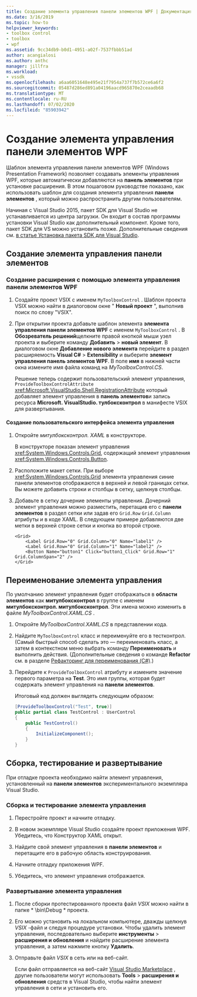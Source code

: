 ```yaml
---
title: Создание элемента управления панели элементов WPF | Документация Майкрософт
ms.date: 3/16/2019
ms.topic: how-to
helpviewer_keywords:
- toolbox control
- toolbox
- wpf
ms.assetid: 9cc34db9-b0d1-4951-a02f-7537fbbb51ad
author: acangialosi
ms.author: anthc
manager: jillfra
ms.workload:
- vssdk
ms.openlocfilehash: a6aa6051648e495e21f7954a737f7b572ce6a6f2
ms.sourcegitcommit: 05487d286ed891a04196aacd965870e2ceaadb68
ms.translationtype: MT
ms.contentlocale: ru-RU
ms.lasthandoff: 07/02/2020
ms.locfileid: "85903942"
---
```

# <a name="create-a-wpf-toolbox-control"></a>Создание элемента управления панели элементов WPF

Шаблон элемента управления панели элементов WPF (Windows Presentation Framework) позволяет создавать элементы управления WPF, которые автоматически добавляются на **панель элементов** при установке расширения. В этом пошаговом руководстве показано, как использовать шаблон для создания элемента управления **панели элементов** , который можно распространить другим пользователям.

Начиная с Visual Studio 2015, пакет SDK для Visual Studio не устанавливается из центра загрузки. Он входит в состав программы установки Visual Studio как дополнительный компонент. Кроме того, пакет SDK для VS можно установить позже. Дополнительные сведения см. [в статье Установка пакета SDK для Visual Studio](../extensibility/installing-the-visual-studio-sdk.md).

## <a name="create-the-toolbox-control"></a>Создание элемента управления панели элементов

### <a name="create-an-extension-with-a-wpf-toolbox-control"></a>Создание расширения с помощью элемента управления панели элементов WPF

1. Создайте проект VSIX с именем `MyToolboxControl` . Шаблон проекта VSIX можно найти в диалоговом окне " **Новый проект** ", выполнив поиск по слову "VSIX".

2. При открытии проекта добавьте шаблон элемента **элемента управления панели элементов WPF** с именем `MyToolboxControl` . В **Обозреватель решений**щелкните правой кнопкой мыши узел проекта и выберите команду **Добавить**  >  **новый элемент**. В диалоговом окне **Добавление нового элемента** перейдите в раздел расширяемость **Visual C#**  >  **Extensibility** и выберите **элемент управления панель элементов WPF**. В поле **имя** в нижней части окна измените имя файла команд на *MyToolboxControl.CS*.

    Решение теперь содержит пользовательский элемент управления, `ProvideToolboxControlAttribute` <xref:Microsoft.VisualStudio.Shell.RegistrationAttribute> который добавляет элемент управления в **панель элементов**и запись ресурса **Microsoft. VisualStudio. тулбоксконтрол** в манифесте VSIX для развертывания.

#### <a name="to-create-the-control-ui"></a>Создание пользовательского интерфейса элемента управления

1. Откройте *митулбоксконтрол. XAML* в конструкторе.

    В конструкторе показан элемент управления <xref:System.Windows.Controls.Grid>, содержащий элемент управления <xref:System.Windows.Controls.Button>.

2. Расположите макет сетки. При выборе <xref:System.Windows.Controls.Grid> элемента управления синие панели элементов отображаются в верхней и левой границах сетки. Вы можете добавить строки и столбцы в сетку, щелкнув столбцы.

3. Добавьте в сетку дочерние элементы управления. Дочерний элемент управления можно разместить, перетащив его с **панели элементов** в раздел сетки или задав его `Grid.Row` `Grid.Column` атрибуты и в коде XAML. В следующем примере добавляются две метки в верхней строке сетки и кнопка во второй строке.

    ```xaml
    <Grid>
        <Label Grid.Row="0" Grid.Column="0" Name="label1" />
        <Label Grid.Row="0" Grid.Column="1" Name="label2" />
        <Button Name="button1" Click="button1_Click" Grid.Row="1" Grid.ColumnSpan="2" />
    </Grid>
    ```

## <a name="renaming-the-control"></a>Переименование элемента управления

 По умолчанию элемент управления будет отображаться в **области элементов** как **митулбоксконтрол** в группе с именем **митулбоксконтрол. митулбоксконтрол**. Эти имена можно изменить в файле *MyToolboxControl.XAML.CS* .

1. Откройте *MyToolboxControl.XAML.CS* в представлении кода.

2. Найдите `MyToolboxControl` класс и переименуйте его в тестконтрол. (Самый быстрый способ сделать это — переименовать класс, а затем в контекстном меню выбрать команду **Переименовать** и выполнить действия. (Дополнительные сведения о команде **Refactor** см. в разделе [Рефакторинг для переименования (C#)](../ide/reference/rename.md).)

3. Перейдите к `ProvideToolboxControl` атрибуту и измените значение первого параметра на **Test**. Это имя группы, которая будет содержать элемент управления на **панели элементов**.

    Итоговый код должен выглядеть следующим образом:

    ```csharp
    [ProvideToolboxControl("Test", true)]
    public partial class TestControl : UserControl
    {
        public TestControl()
        {
            InitializeComponent();
        }
    }
    ```

## <a name="build-test-and-deployment"></a>Сборка, тестирование и развертывание

 При отладке проекта необходимо найти элемент управления, установленный на **панели элементов** экспериментального экземпляра Visual Studio.

### <a name="to-build-and-test-the-control"></a>Сборка и тестирование элемента управления

1. Перестройте проект и начните отладку.

2. В новом экземпляре Visual Studio создайте проект приложения WPF. Убедитесь, что Конструктор XAML открыт.

3. Найдите свой элемент управления в **панели элементов** и перетащите его в рабочую область конструирования.

4. Начните отладку приложения WPF.

5. Убедитесь, что элемент управления отображается.

### <a name="to-deploy-the-control"></a>Развертывание элемента управления

1. После сборки протестированного проекта файл *VSIX* можно найти в папке * \bin\Debug \* проекта.

2. Его можно установить на локальном компьютере, дважды щелкнув *VSIX* -файл и следуя процедуре установки. Чтобы удалить элемент управления, последовательно выберите **инструменты**  >  **расширения и обновления** и найдите расширение элемента управления, а затем нажмите кнопку **Удалить**.

3. Отправьте файл *VSIX* в сеть или на веб-сайт.

    Если файл отправляется на веб-сайт [Visual Studio Marketplace](https://marketplace.visualstudio.com/) , другие пользователи могут использовать **Tools**  >  **расширения и обновления** средств в Visual Studio, чтобы найти элемент управления в сети и установить его.
